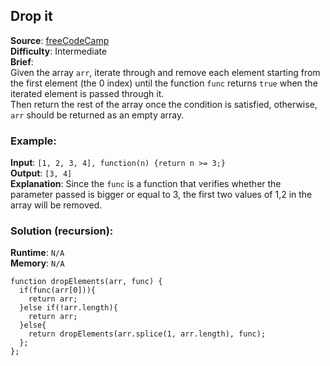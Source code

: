 ## Drop it

**Source**: [freeCodeCamp](https://www.freecodecamp.org/learn/javascript-algorithms-and-data-structures/intermediate-algorithm-scripting/drop-it)  
**Difficulty**: Intermediate   
**Brief**:     
Given the array ``arr``, iterate through and remove each element starting from the first element (the 0 index) until the function ``func`` returns ``true`` when the iterated element is passed through it.  
Then return the rest of the array once the condition is satisfied, otherwise, ``arr`` should be returned as an empty array.   

### Example:
**Input**: ``[1, 2, 3, 4], function(n) {return n >= 3;}``   
**Output**: ``[3, 4]``   
**Explanation**:
Since the ``func`` is a function that verifies whether the parameter passed is bigger or equal to 3, the first two values of 1,2 in the array will be removed.


### Solution (recursion):
**Runtime**: ``N/A``   
**Memory**: ``N/A``   
```
function dropElements(arr, func) {
  if(func(arr[0])){
    return arr;
  }else if(!arr.length){
    return arr;
  }else{
    return dropElements(arr.splice(1, arr.length), func);
  };
};
```
